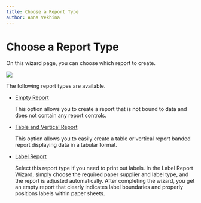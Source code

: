 ```yaml
---
title: Choose a Report Type
author: Anna Vekhina
---
```

# Choose a Report Type
On this wizard page, you can choose which report to create.

![](../../../../images/eurd-web-report-wizard.png)

The following report types are available.
* [Empty Report](empty-report.md)
	
	This option allows you to create a report that is not bound to data and does not contain any report controls.
* [Table and Vertical Report](../table-and-vertical-report.md)
	
	This option allows you to easily create a table or vertical report banded report displaying data in a tabular format. 
* [Label Report](label-report.md)
	
	Select this report type if you need to print out labels. In the Label Report Wizard, simply choose the required paper supplier and label type, and the report is adjusted automatically. After completing the wizard, you get an empty report that clearly indicates label boundaries and properly positions labels within paper sheets.